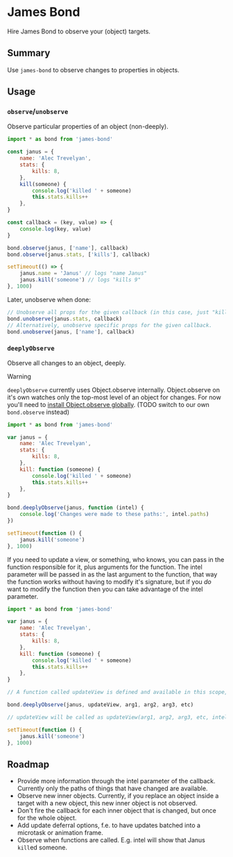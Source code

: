 # James Bond

Hire James Bond to observe your (object) targets.

## Summary

Use `james-bond` to observe changes to properties in objects.

## Usage

### `observe`/`unobserve`

Observe particular properties of an object (non-deeply).

```js
import * as bond from 'james-bond'

const janus = {
	name: 'Alec Trevelyan',
	stats: {
		kills: 8,
	},
	kill(someone) {
		console.log('killed ' + someone)
		this.stats.kills++
	},
}

const callback = (key, value) => {
	console.log(key, value)
}

bond.observe(janus, ['name'], callback)
bond.observe(janus.stats, ['kills'], callback)

setTimeout(() => {
	janus.name = 'Janus' // logs "name Janus"
	janus.kill('someone') // logs "kills 9"
}, 1000)
```

Later, unobserve when done:

```js
// Unobserve all props for the given callback (in this case, just "kills")
bond.unobserve(janus.stats, callback)
// Alternatively, unobserve specific props for the given callback.
bond.unobserve(janus, ['name'], callback)
```

### `deeplyObserve`

Observe all changes to an object, deeply.

<!-- prettier-ignore -->
> [!Warning]
> `deeplyObserve` currently uses Object.observe internally. Object.observe on it's own
> watches only the top-most level of an object for changes. For now you'll need to
> [install Object.observe globally](https://github.com/MaxArt2501/object-observe).
> (TODO switch to our own `bond.observe` instead)

```javascript
import * as bond from 'james-bond'

var janus = {
	name: 'Alec Trevelyan',
	stats: {
		kills: 8,
	},
	kill: function (someone) {
		console.log('killed ' + someone)
		this.stats.kills++
	},
}

bond.deeplyObserve(janus, function (intel) {
	console.log('Changes were made to these paths:', intel.paths)
})

setTimeout(function () {
	janus.kill('someone')
}, 1000)
```

If you need to update a view, or something, who knows, you can pass in the
function responsible for it, plus arguments for the function. The intel
parameter will be passed in as the last argument to the function, that way the
function works without having to modify it's signature, but if you _do_ want to
modify the function then you can take advantage of the intel parameter.

```javascript
import * as bond from 'james-bond'

var janus = {
	name: 'Alec Trevelyan',
	stats: {
		kills: 8,
	},
	kill: function (someone) {
		console.log('killed ' + someone)
		this.stats.kills++
	},
}

// A function called updateView is defined and available in this scope, then:

bond.deeplyObserve(janus, updateView, arg1, arg2, arg3, etc)

// updateView will be called as updateView(arg1, arg2, arg3, etc, intel)

setTimeout(function () {
	janus.kill('someone')
}, 1000)
```

## Roadmap

- Provide more information through the intel parameter of the callback. Currently only the paths of things that have changed are available.
- Observe new inner objects. Currently, if you replace an object inside a target with a new object, this new inner object is not observed.
- Don't fire the callback for each inner object that is changed, but once for the whole object.
- Add update deferral options, f.e. to have updates batched into a microtask or animation frame.
- Observe when functions are called. E.g. intel will show that Janus `kill`ed someone.
